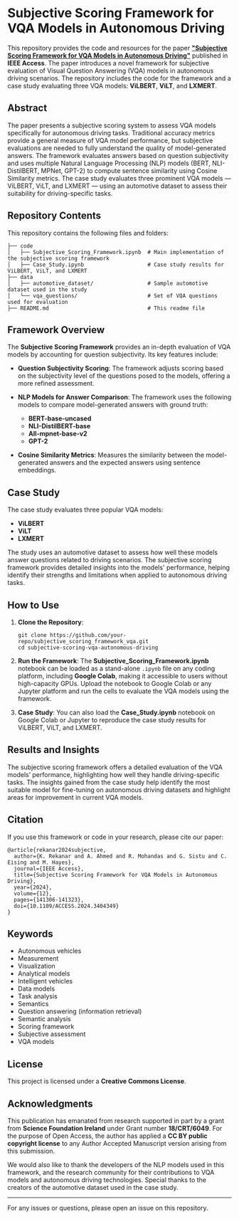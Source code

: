 # Subjective Scoring Framework for VQA Models in Autonomous Driving

This repository provides the code and resources for the paper **["Subjective Scoring Framework for VQA Models in Autonomous Driving"](https://ieeexplore.ieee.org/abstract/document/10536869)** published in **IEEE Access**. The paper introduces a novel framework for subjective evaluation of Visual Question Answering (VQA) models in autonomous driving scenarios. The repository includes the code for the framework and a case study evaluating three VQA models: **ViLBERT**, **ViLT**, and **LXMERT**.

## Abstract

The paper presents a subjective scoring system to assess VQA models specifically for autonomous driving tasks. Traditional accuracy metrics provide a general measure of VQA model performance, but subjective evaluations are needed to fully understand the quality of model-generated answers. The framework evaluates answers based on question subjectivity and uses multiple Natural Language Processing (NLP) models (BERT, NLI-DistilBERT, MPNet, GPT-2) to compute sentence similarity using Cosine Similarity metrics. The case study evaluates three prominent VQA models — ViLBERT, ViLT, and LXMERT — using an automotive dataset to assess their suitability for driving-specific tasks.

## Repository Contents

This repository contains the following files and folders:

```
├── code
│   ├── Subjective_Scoring_Framework.ipynb  # Main implementation of the subjective scoring framework
│   ├── Case_Study.ipynb                    # Case study results for ViLBERT, ViLT, and LXMERT
├── data
│   ├── automotive_dataset/                 # Sample automotive dataset used in the study
│   └── vqa_questions/                      # Set of VQA questions used for evaluation
├── README.md                               # This readme file
```

## Framework Overview

The **Subjective Scoring Framework** provides an in-depth evaluation of VQA models by accounting for question subjectivity. Its key features include:

- **Question Subjectivity Scoring**: The framework adjusts scoring based on the subjectivity level of the questions posed to the models, offering a more refined assessment.
  
- **NLP Models for Answer Comparison**: The framework uses the following models to compare model-generated answers with ground truth:
  - **BERT-base-uncased**
  - **NLI-DistilBERT-base**
  - **All-mpnet-base-v2**
  - **GPT-2**
  
- **Cosine Similarity Metrics**: Measures the similarity between the model-generated answers and the expected answers using sentence embeddings.

## Case Study

The case study evaluates three popular VQA models:
- **ViLBERT**
- **ViLT**
- **LXMERT**

The study uses an automotive dataset to assess how well these models answer questions related to driving scenarios. The subjective scoring framework provides detailed insights into the models' performance, helping identify their strengths and limitations when applied to autonomous driving tasks.

## How to Use

1. **Clone the Repository**:
   ```
   git clone https://github.com/your-repo/subjective_scoring_framework_vqa.git
   cd subjective-scoring-vqa-autonomous-driving
   ```

2. **Run the Framework**:
   The **Subjective_Scoring_Framework.ipynb** notebook can be loaded as a stand-alone `.ipynb` file on any coding platform, including **Google Colab**, making it accessible to users without high-capacity GPUs. Upload the notebook to Google Colab or any Jupyter platform and run the cells to evaluate the VQA models using the framework.

3. **Case Study**:
   You can also load the **Case_Study.ipynb** notebook on Google Colab or Jupyter to reproduce the case study results for ViLBERT, ViLT, and LXMERT.

## Results and Insights

The subjective scoring framework offers a detailed evaluation of the VQA models’ performance, highlighting how well they handle driving-specific tasks. The insights gained from the case study help identify the most suitable model for fine-tuning on autonomous driving datasets and highlight areas for improvement in current VQA models.

## Citation

If you use this framework or code in your research, please cite our paper:

```
@article{rekanar2024subjective,
  author={K. Rekanar and A. Ahmed and R. Mohandas and G. Sistu and C. Eising and M. Hayes},
  journal={IEEE Access},
  title={Subjective Scoring Framework for VQA Models in Autonomous Driving},
  year={2024},
  volume={12},
  pages={141306-141323},
  doi={10.1109/ACCESS.2024.3404349}
}
```

## Keywords

- Autonomous vehicles
- Measurement
- Visualization
- Analytical models
- Intelligent vehicles
- Data models
- Task analysis
- Semantics
- Question answering (information retrieval)
- Semantic analysis
- Scoring framework
- Subjective assessment
- VQA models

## License

This project is licensed under a **Creative Commons License**.

## Acknowledgments

This publication has emanated from research supported in part by a grant from **Science Foundation Ireland** under Grant number **18/CRT/6049**. For the purpose of Open Access, the author has applied a **CC BY public copyright license** to any Author Accepted Manuscript version arising from this submission.

We would also like to thank the developers of the NLP models used in this framework, and the research community for their contributions to VQA models and autonomous driving technologies. Special thanks to the creators of the automotive dataset used in the case study.

---

For any issues or questions, please open an issue on this repository.
